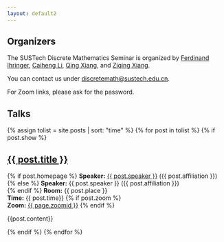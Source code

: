 ```yaml
---
layout: default2
---
```


## Organizers

The SUSTech Discrete Mathematics Seminar is organized by [Ferdinand Ihringer](http://math.ihringer.org), [Caiheng Li](https://www.sustech.edu.cn/en/faculties/licaiheng.html), [Qing Xiang](https://www.sustech.edu.cn/en/faculties/xiangqing.html), and [Ziqing Xiang](http://www.ziqing.org).

You can contact us under [discretemath@sustech.edu.cn](mailto:discretemath@sustech.edu.cn).

For Zoom links, please ask for the password.

## Talks

  {% assign tolist = site.posts | sort: "time" %}
  {% for post in tolist %}
  {% if post.show %}
  <article>

<h2><a href="{{ post.url }}">{{ post.title }}</a></h2>

<p class="view">
{% if post.homepage %}
<strong>Speaker:</strong> <a href="{{post.homepage}}">{{ post.speaker }}</a> ({{ post.affiliation }})<br>
{% else %}
<strong>Speaker:</strong> {{ post.speaker }} ({{ post.affiliation }})<br>
{% endif %}
<strong>Room:</strong> {{ post.place }}<br>
<strong>Time:</strong> {{ post.time}}
{% if post.zoom %}
<br>
<strong>Zoom:</strong> <a href="https://us06web.zoom.us/j/{{post.zoomid}}">{{ page.zoomid }}</a>
{% endif %}
</p>

{{post.content}}




  </article>
{% endif %}
{% endfor %}

